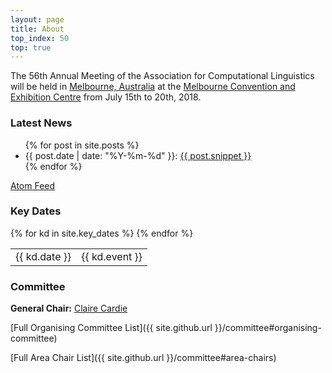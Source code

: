 ```yaml
---
layout: page
title: About
top_index: 50
top: true
---
```


The 56th Annual Meeting of the Association for Computational Linguistics will be held in [Melbourne, Australia](https://www.melbourne.org/?utm_source=Microsite&utm_campaign=Computational%20Linguistics) at
the [Melbourne Convention and Exhibition Centre](http://mcec.com.au/) from July 15th to 20th, 2018.


### Latest News

<ul>
  {% for post in site.posts %}
    <li>
      {{ post.date | date: "%Y-%m-%d" }}: <a href="{{ post.url }}">{{ post.snippet }}</a>
    </li>
  {% endfor %}
</ul>

<p class="feed-link"><a href="{{ site.github_url }}/feed.xml">Atom Feed</a></p>

### Key Dates

<table class='conf-dates'>
{% for kd in site.key_dates %}
  <tr><td class='conf-date-label'>{{ kd.date }}</td> <td>{{ kd.event }}</td></tr>
{% endfor %}
</table>


### Committee

**General Chair:** [Claire Cardie](http://www.cs.cornell.edu/home/cardie/)

[Full Organising Committee List]({{ site.github.url }}/committee#organising-committee)

[Full Area Chair List]({{ site.github.url }}/committee#area-chairs)



